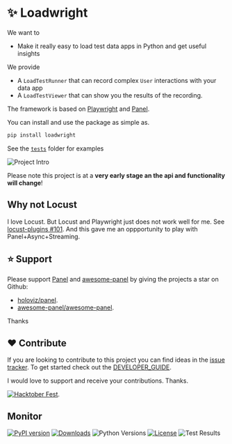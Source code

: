 # ✨ Loadwright

We want to

- Make it really easy to load test data apps in Python and get useful insights

We provide

- A `LoadTestRunner` that can record complex `User` interactions with your data app
- A `LoadTestViewer` that can show you the results of the recording.

The framework is based on [Playwright](https://playwright.dev/python/) and [Panel](https://panel.holoviz.org).

You can install and use the package as simple as.

```bash
pip install loadwright
```

See the [`tests`](tests) folder for examples

![Project Intro](https://user-images.githubusercontent.com/42288570/210130957-92dee566-4fcf-4a02-a8ee-830af6297307.gif)

Please note this project is at a **very early stage an the api and functionality will change**!

## Why not Locust

I love Locust. But Locust and Playwright just does not work well for me. See [locust-plugins #101](https://github.com/SvenskaSpel/locust-plugins/issues/101#issuecomment-1367216919). And this gave me an oppportunity to play with Panel+Async+Streaming.

## ⭐ Support

Please support [Panel](https://panel.holoviz.org) and
[awesome-panel](https://awesome-panel.org) by giving the projects a star on Github:

- [holoviz/panel](https://github.com/holoviz/panel).
- [awesome-panel/awesome-panel](https://github.com/awesome-panel/awesome-panel).

Thanks

## ❤️ Contribute

If you are looking to contribute to this project you can find ideas in the [issue tracker](https://github.com/awesome-panel/loadwright/issues). To get started check out the [DEVELOPER_GUIDE](DEVELOPER_GUIDE.md).

I would love to support and receive your contributions. Thanks.

[![Hacktober Fest](https://github.blog/wp-content/uploads/2022/10/hacktoberfestbanner.jpeg?fit=1200%2C630)](https://github.com/awesome-panel/loadwright/issues).

## Monitor

[![PyPI version](https://badge.fury.io/py/loadwright.svg)](https://pypi.org/project/loadwright/)
[![Downloads](https://pepy.tech/badge/loadwright/month)](https://pepy.tech/project/loadwright)
![Python Versions](https://img.shields.io/badge/python-3.7%20%7C%203.8%20%7C%203.9%20%7C%203.10-blue)
[![License](https://img.shields.io/badge/License-MIT%202.0-blue.svg)](https://opensource.org/licenses/MIT)
![Test Results](https://github.com/awesome-panel/loadwright/actions/workflows/tests.yaml/badge.svg?branch=main)
